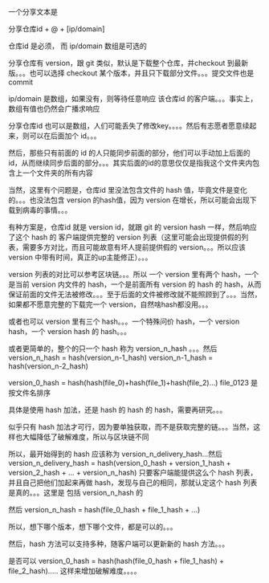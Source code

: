 一个分享文本是

分享仓库id + @ + [ip/domain]

仓库id 是必须， 而 ip/domain 数组是可选的

分享仓库有 version，跟 git 类似，默认是下载整个仓库，并checkout 到最新版。。。也可以选择 checkout 某个版本，并且只下载部分文件。。。提交文件也是 commit


ip/domain 是数组，如果没有，则等待任意响应 该仓库id 的客户端。。。事实上，数组有值也仍然会广播求响应


分享仓库id 也可以是数组，人们可能丢失了修改key。。。。然后有志愿者愿意续起来，则可以在后面加个 id。。。

然后，那些只有前面的 id 的人只能同步前面的部分，他们可以手动加上后面的 id，从而继续同步后面的部分。。。其实后面的id的意思仅仅是指我这个文件夹内包含上一个文件夹的所有内容


当然，这里有个问题是，仓库id 里没法包含文件的 hash 值，毕竟文件是变化的。。。也没法包含 version 的hash值，因为 version 在增长，所以可能会出现下载到病毒的事情。。。

有种方案是，仓库id 就是 version id，就跟 git 的 version hash 一样，然后响应了这个 hash 的 客户端提供完整的 version 列表（这里可能会出现提供假的列表，需要多方对比，而且可能故意有坏人提前提供假的 version。。。所以应该 version 中带有时间，真正的up主能修正）。。。


version 列表的对比可以参考区块链。。。所以 一个 version 里有两个 hash，一个是当前 version 内文件的 hash，一个是前面所有 version 的 hash 的 hash，从而保证前面的文件无法被修改。。。至于后面的文件被修改就不能照顾到了。。。当然，如果都不愿意完整的下载完一个 version，自然啥hash都没用。。。

或者也可以 version 里有三个 hash。。。一个特殊问价 hash，一个 version hash，一个 version hash 的 hash。。。

或者更简单的，整个的只一个 hash  称为 version_n_hash 。。。然后
version_n_hash = hash(version_n-1_hash)
version_n-1_hash = hash(version_n-2_hash)

version_0_hash = hash(hash(file_0)+hash(file_1)+hash(file_2)...)  file_0123 是按文件名排序

具体是使用 hash 加法，还是 hash 的 hash 的 hash，需要再研究。。。

似乎只有 hash 加法才可行，因为要单独获取，而不是获取完整的链。。。当然，这样也大幅降低了破解难度，所以与区块链不同

所以，最开始得到的 hash 应该称为 version_n_delivery_hash...然后
version_n_delivery_hash = hash(version_0_hash + version_1_hash + version_2_hash + ... + version_n_hash)
只要客户端能提供这么个 hash 列表，并且自己把他们加起来再做 hash，发现与自己的相同，那就认定这个 hash 列表是真的。。。这里是 包括 version_n_hash 的

然后 version_n_hash = hash(file_0_hash + file_1_hash + ...)

所以，想下哪个版本，想下哪个文件，都是可以的。。。

然后，hash 方法可以支持多种，随客户端可以更新新的 hash 方法。。。

是否可以  version_0_hash = hash(hash(file_0_hash + file_1_hash) + file_2_hash)..... 这样来增加破解难度。。。。